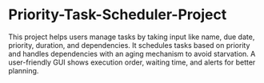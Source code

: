 # Priority-Task-Scheduler-Project
This project helps users manage tasks by taking input like name, due date, priority, duration, and dependencies. It schedules tasks based on priority and handles dependencies with an aging mechanism to avoid starvation. A user-friendly GUI shows execution order, waiting time, and alerts for better planning.
